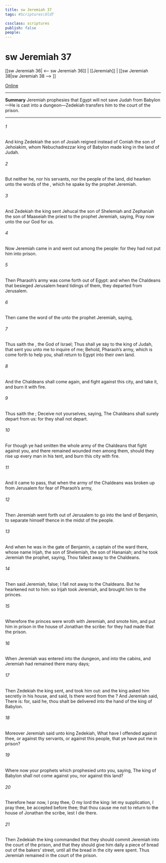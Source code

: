 ```yaml
---
title: sw Jeremiah 37
tags: #Scriptures\OldT

cssclass: scriptures
publish: false
people:
---
```


# sw Jeremiah 37
[[sw Jeremiah 36| <-- sw Jeremiah 36]] | [[Jeremiah]] | [[sw Jeremiah 38|sw Jeremiah 38 --> ]]

[Online](https://churchofjesuschrist.org/study/scriptures/ot/jer/37?lang=eng)

---
__Summary__
Jeremiah prophesies that Egypt will not save Judah from Babylon—He is cast into a dungeon—Zedekiah transfers him to the court of the prison.

---
###### 1 
And king Zedekiah the son of Josiah reigned instead of Coniah the son of Jehoiakim, whom Nebuchadrezzar king of Babylon made king in the land of Judah.

###### 2 
But neither he, nor his servants, nor the people of the land, did hearken unto the words of the , which he spake by the prophet Jeremiah.

###### 3 
And Zedekiah the king sent Jehucal the son of Shelemiah and Zephaniah the son of Maaseiah the priest to the prophet Jeremiah, saying, Pray now unto the  our God for us.

###### 4 
Now Jeremiah came in and went out among the people: for they had not put him into prison.

###### 5 
Then Pharaoh’s army was come forth out of Egypt: and when the Chaldeans that besieged Jerusalem heard tidings of them, they departed from Jerusalem.

###### 6 
Then came the word of the  unto the prophet Jeremiah, saying,

###### 7 
Thus saith the , the God of Israel; Thus shall ye say to the king of Judah, that sent you unto me to inquire of me; Behold, Pharaoh’s army, which is come forth to help you, shall return to Egypt into their own land.

###### 8 
And the Chaldeans shall come again, and fight against this city, and take it, and burn it with fire.

###### 9 
Thus saith the ; Deceive not yourselves, saying, The Chaldeans shall surely depart from us: for they shall not depart.

###### 10 
For though ye had smitten the whole army of the Chaldeans that fight against you, and there remained  wounded men among them,  should they rise up every man in his tent, and burn this city with fire.

###### 11 
And it came to pass, that when the army of the Chaldeans was broken up from Jerusalem for fear of Pharaoh’s army,

###### 12 
Then Jeremiah went forth out of Jerusalem to go into the land of Benjamin, to separate himself thence in the midst of the people.

###### 13 
And when he was in the gate of Benjamin, a captain of the ward  there, whose name  Irijah, the son of Shelemiah, the son of Hananiah; and he took Jeremiah the prophet, saying, Thou fallest away to the Chaldeans.

###### 14 
Then said Jeremiah,  false; I fall not away to the Chaldeans. But he hearkened not to him: so Irijah took Jeremiah, and brought him to the princes.

###### 15 
Wherefore the princes were wroth with Jeremiah, and smote him, and put him in prison in the house of Jonathan the scribe: for they had made that the prison.

###### 16 
When Jeremiah was entered into the dungeon, and into the cabins, and Jeremiah had remained there many days;

###### 17 
Then Zedekiah the king sent, and took him out: and the king asked him secretly in his house, and said, Is there  word from the ? And Jeremiah said, There is: for, said he, thou shalt be delivered into the hand of the king of Babylon.

###### 18 
Moreover Jeremiah said unto king Zedekiah, What have I offended against thee, or against thy servants, or against this people, that ye have put me in prison?

###### 19 
Where  now your prophets which prophesied unto you, saying, The king of Babylon shall not come against you, nor against this land?

###### 20 
Therefore hear now, I pray thee, O my lord the king: let my supplication, I pray thee, be accepted before thee; that thou cause me not to return to the house of Jonathan the scribe, lest I die there.

###### 21 
Then Zedekiah the king commanded that they should commit Jeremiah into the court of the prison, and that they should give him daily a piece of bread out of the bakers’ street, until all the bread in the city were spent. Thus Jeremiah remained in the court of the prison.


